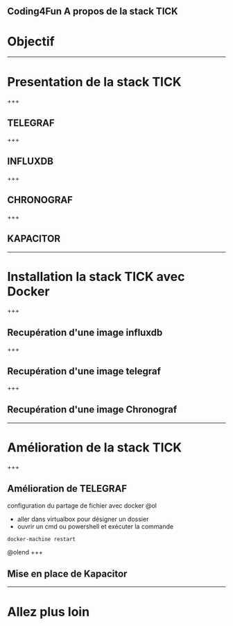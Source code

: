 Coding4Fun
A propos de la stack TICK
---
# Objectif
---
# Presentation de la stack TICK
+++
## TELEGRAF
+++
## INFLUXDB
+++
## CHRONOGRAF
+++
## KAPACITOR

---
# Installation la stack TICK avec Docker
+++
## Recupération d'une image influxdb

+++
## Recupération d'une image telegraf

+++
## Recupération d'une image Chronograf

---
# Amélioration de la stack TICK
+++
## Amélioration de TELEGRAF

configuration du partage de fichier avec docker
@ol
- aller dans virtualbox pour désigner un dossier
- ouvrir un cmd ou powershell et exécuter la commande 
```
docker-machine restart
```
@olend
+++
## Mise en place de Kapacitor
---
# Allez plus loin
